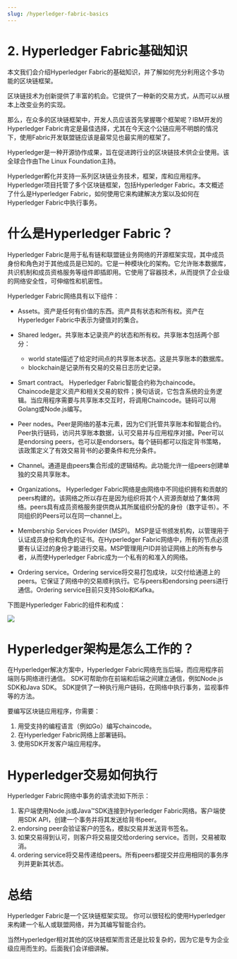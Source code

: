 ```yaml
---
slug: /hyperledger-fabric-basics
---
```


# 2. Hyperledger Fabric基础知识

本文我们会介绍Hyperledger Fabric的基础知识，并了解如何充分利用这个多功能的区块链框架。

区块链技术为创新提供了丰富的机会。它提供了一种新的交易方式，从而可以从根本上改变业务的实现。

那么，在众多的区块链框架中，开发人员应该首先掌握哪个框架呢？IBM开发的Hyperledger Fabric肯定是最佳选择，尤其在今天这个公链应用不明朗的情况下，使用Fabric开发联盟链应该是最常见也最实用的框架了。

Hyperledger是一种开源协作成果，旨在促进跨行业的区块链技术供企业使用。该全球合作由The Linux Foundation主持。

Hyperledger孵化并支持一系列区块链业务技术，框架，库和应用程序。 Hyperledger项目托管了多个区块链框架，包括Hyperledger Fabric。本文概述了什么是Hyperledger Fabric，如何使用它来构建解决方案以及如何在Hyperledger Fabric中执行事务。

# 什么是Hyperledger Fabric？
Hyperledger Fabric是用于私有链和联盟链业务网络的开源框架实现，其中成员身份和角色对于其他成员是已知的。它是一种模块化的架构。它允许账本数据库，共识机制和成员资格服务等组件即插即用。它使用了容器技术，从而提供了企业级的网络安全性，可伸缩性和机密性。

Hyperledger Fabric网络具有以下组件：

* Assets。资产是任何有价值的东西。资产具有状态和所有权。资产在Hyperledger Fabric中表示为键值对的集合。
  
* Shared ledger。共享账本记录资产的状态和所有权。共享账本包括两个部分：

    * world state描述了给定时间点的共享账本状态。这是共享账本的数据库。
    * blockchain是记录所有交易的交易日志历史记录。
  
* Smart contract。 Hyperledger Fabric智能合约称为chaincode。 Chaincode是定义资产和相关交易的软件；换句话说，它包含系统的业务逻辑。当应用程序需要与共享账本交互时，将调用Chaincode。链码可以用Golang或Node.js编写。

* Peer nodes。Peer是网络的基本元素，因为它们托管共享账本和智能合约。Peer执行链码，访问共享账本数据，认可交易并与应用程序对接。Peer可以是endorsing peers，也可以是endorsers。每个链码都可以指定背书策略，该政策定义了有效交易背书的必要条件和充分条件。
  
* Channel。通道是由peers集合形成的逻辑结构。此功能允许一组peers创建单独的交易共享账本。
  
* Organizations。 Hyperledger Fabric网络是由网络中不同组织拥有和贡献的peers构建的。该网络之所以存在是因为组织将其个人资源贡献给了集体网络。peers具有成员资格服务提供商从其所属组织分配的身份（数字证书）。不同组织的Peers可以在同一channel上。

* Membership Services Provider (MSP)。 MSP是证书颁发机构，以管理用于认证成员身份和角色的证书。在Hyperledger Fabric网络中，所有的节点必须要有认证过的身份才能进行交易。MSP管理用户ID并验证网络上的所有参与者，从而使Hyperledger Fabric成为一个私有的和准入的网络。

* Ordering service。Ordering service将交易打包成块，以交付给通道上的peers。它保证了网络中的交易顺利执行。它与peers和endorsing peers进行通信。Ordering service目前只支持Solo和Kafka。

下图是Hyperledger Fabric的组件和构成：

![](https://img-blog.csdnimg.cn/20200103071557165.png)

# Hyperledger架构是怎么工作的？

在Hyperledger解决方案中，Hyperledger Fabric网络充当后端，而应用程序前端则与网络进行通信。 SDK可帮助你在前端和后端之间建立通信，例如Node.js SDK和Java SDK。 SDK提供了一种执行用户链码，在网络中执行事务，监视事件等的方法。

要编写区块链应用程序，你需要：

1. 用受支持的编程语言（例如Go）编写chaincode。
2. 在Hyperledger Fabric网络上部署链码。
3. 使用SDK开发客户端应用程序。


# Hyperledger交易如何执行

Hyperledger Fabric网络中事务的请求流如下所示：

1. 客户端使用Node.js或Java™SDK连接到Hyperledger Fabric网络。客户端使用SDK API，创建一个事务并将其发送给背书peer。
2. endorsing peer会验证客户的签名，模拟交易并发送背书签名。
3. 如果交易得到认可，则客户将交易提交给ordering service。否则，交易被取消。
4. ordering service将交易传递给peers。所有peers都提交并应用相同的事务序列并更新其状态。
   
# 总结

Hyperledger Fabric是一个区块链框架实现。 你可以很轻松的使用Hyperledger来构建一个私人或联盟网络，并为其编写智能合约。

当然Hyperledger相对其他的区块链框架而言还是比较复杂的，因为它是专为企业级应用而生的。后面我们会详细讲解。
